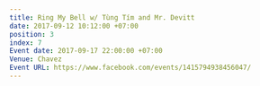 ```yaml
---
title: Ring My Bell w/ Tùng Tím and Mr. Devitt
date: 2017-09-12 10:12:00 +07:00
position: 3
index: 7
Event date: 2017-09-17 22:00:00 +07:00
Venue: Chavez
Event URL: https://www.facebook.com/events/1415794938456047/
---
```


